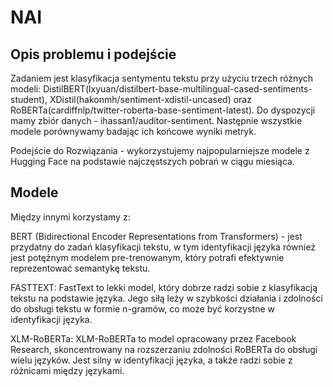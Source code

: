 # NAI
## Opis problemu i podejście
Zadaniem jest klasyfikacja sentymentu tekstu przy użyciu trzech różnych modeli: DistilBERT(lxyuan/distilbert-base-multilingual-cased-sentiments-student), XDistil(hakonmh/sentiment-xdistil-uncased) oraz RoBERTa(cardiffnlp/twitter-roberta-base-sentiment-latest). Do dyspozycji mamy zbiór danych - ihassan1/auditor-sentiment. Następnie wszystkie modele porównywamy badając ich końcowe wyniki metryk.

Podejście do Rozwiązania - wykorzystujemy najpopularniejsze modele z Hugging Face na podstawie najczęstszych pobrań w ciągu miesiąca.
## Modele
Między innymi korzystamy z:

BERT (Bidirectional Encoder Representations from Transformers) - jest przydatny do zadań klasyfikacji tekstu, w tym identyfikacji języka również jest potężnym modelem pre-trenowanym, który potrafi efektywnie reprezentować semantykę tekstu.

FASTTEXT: FastText to lekki model, który dobrze radzi sobie z klasyfikacją tekstu na podstawie języka. Jego siłą leży w szybkości działania i zdolności do obsługi tekstu w formie n-gramów, co może być korzystne w identyfikacji języka.

XLM-RoBERTa: XLM-RoBERTa to model opracowany przez Facebook Research, skoncentrowany na rozszerzaniu zdolności RoBERTa do obsługi wielu języków. Jest silny w identyfikacji języka, a także radzi sobie z różnicami między językami.
